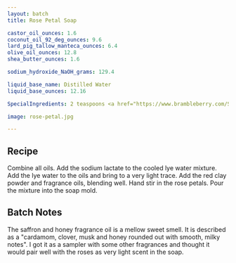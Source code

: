 ```yaml
---
layout: batch
title: Rose Petal Soap

castor_oil_ounces: 1.6
coconut_oil_92_deg_ounces: 9.6
lard_pig_tallow_manteca_ounces: 6.4
olive_oil_ounces: 12.8
shea_butter_ounces: 1.6

sodium_hydroxide_NaOH_grams: 129.4

liquid_base_name: Distilled Water
liquid_base_ounces: 12.16

SpecialIngredients: 2 teaspoons <a href="https://www.brambleberry.com/Sodium-Lactate-P5127.aspx">sodium lactate</a>, &frac12; oz. dried rose petals (buds and stems removed), 1 teaspoon <a href="http://amzn.to/1P0vxbg">Moroccan red clay powder</a>, &frac12; oz. <a href="https://www.brambleberry.com/Saffron-and-Honey-Fragrance-Oil-P4656.aspx">saffron and honey fragrance oil</a>.

image: rose-petal.jpg

---
```


## Recipe
Combine all oils. Add the sodium lactate to the cooled lye water mixture.  Add the lye water to the oils and bring to a very light trace. Add the red clay powder and fragrance oils, blending well. Hand stir in the rose petals. Pour the mixture into the soap mold. 

## Batch Notes
The saffron and honey fragrance oil is a mellow sweet smell. It is described as a "cardamom, clover, musk and honey rounded out with smooth, milky notes". I got it as a sampler with some other fragrances and thought it would pair well with the roses as very light scent in the soap.
